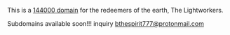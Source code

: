 This is a [144000 domain](http://redeemers.144000/) for the redeemers of the earth, The Lightworkers.

Subdomains available soon!!!
inquiry [bthespirit777@protonmail.com](https://protonmail.com/)
